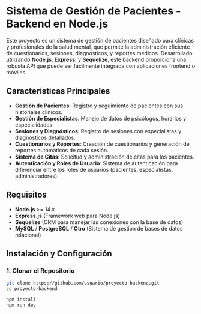 # Sistema de Gestión de Pacientes - Backend en Node.js

Este proyecto es un sistema de gestión de pacientes diseñado para clínicas y profesionales de la salud mental, que permite la administración eficiente de cuestionarios, sesiones, diagnósticos, y reportes médicos. Desarrollado utilizando **Node.js**, **Express**, y **Sequelize**, este backend proporciona una robusta API que puede ser fácilmente integrada con aplicaciones frontend o móviles.

## Características Principales

- **Gestión de Pacientes**: Registro y seguimiento de pacientes con sus historiales clínicos.
- **Gestión de Especialistas**: Manejo de datos de psicólogos, horarios y especialidades.
- **Sesiones y Diagnósticos**: Registro de sesiones con especialistas y diagnósticos detallados.
- **Cuestionarios y Reportes**: Creación de cuestionarios y generación de reportes automáticos de cada sesión.
- **Sistema de Citas**: Solicitud y administración de citas para los pacientes.
- **Autenticación y Roles de Usuario**: Sistema de autenticación para diferenciar entre los roles de usuarios (pacientes, especialistas, administradores).

## Requisitos

- **Node.js** >= 14.x
- **Express.js** (Framework web para Node.js)
- **Sequelize** (ORM para manejar las conexiones con la base de datos)
- **MySQL** / **PostgreSQL** / **Otro** (Sistema de gestión de bases de datos relacional)

## Instalación y Configuración

### 1. Clonar el Repositorio

```bash
git clone https://github.com/usuario/proyecto-backend.git
cd proyecto-backend

npm install
npm run dev
